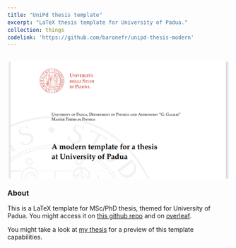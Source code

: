 ```yaml
---
title: "UniPd thesis template"
excerpt: "LaTeX thesis template for University of Padua."
collection: things
codelink: 'https://github.com/baronefr/unipd-thesis-modern'
---
```


<br>
<img src='/images/previews/unipd-thesis-modern.png' style='max-width:500px;display:block;margin-left:auto; margin-right:auto;'>

### About 

This is a LaTeX template for MSc/PhD thesis, themed for University of Padua.
You might access it on [this github repo](https://github.com/baronefr/unipd-thesis-modern) and on [overleaf](https://www.overleaf.com/latex/templates/unipd-modern-thesis-template/qxcgfbvhfjtn).

You might take a look at [my thesis](https://hdl.handle.net/20.500.12608/65146) for a preview of this template capabilities.

